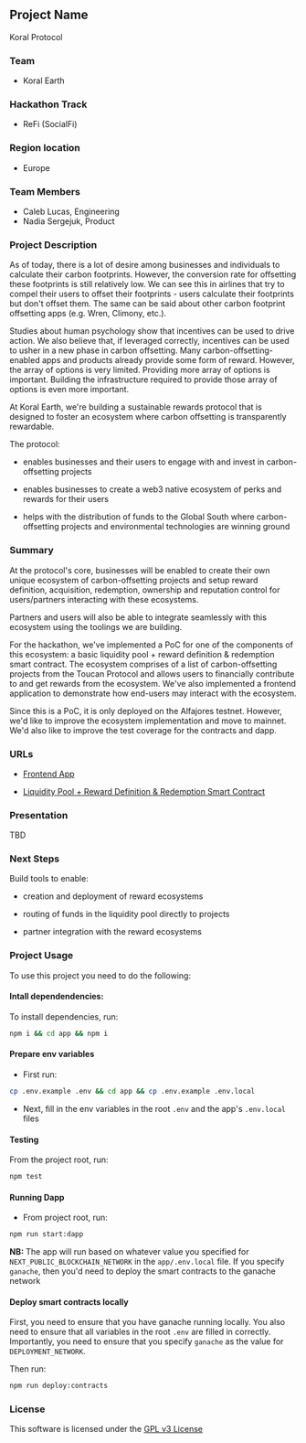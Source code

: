 ## Project Name

Koral Protocol

### Team

- Koral Earth

### Hackathon Track

- ReFi (SocialFi)

### Region location

- Europe

### Team Members

- Caleb Lucas, Engineering
- Nadia Sergejuk, Product

### Project Description

As of today, there is a lot of desire among businesses and individuals to calculate their carbon footprints. However, the conversion rate for offsetting these footprints is still relatively low. We can see this in airlines that try to compel their users to offset their footprints - users calculate their footprints but don't offset them. The same can be said about other carbon footprint offsetting apps (e.g. Wren, Climony, etc.).

Studies about human psychology show that incentives can be used to drive action. We also believe that, if leveraged correctly, incentives can be used to usher in a new phase in carbon offsetting. Many carbon-offsetting-enabled apps and products already provide some form of reward. However, the array of options is very limited. Providing more array of options is important. Building the infrastructure required to provide those array of options is even more important.

At Koral Earth, we're building a sustainable rewards protocol that is designed to foster an ecosystem where carbon offsetting is transparently rewardable.

The protocol:

- enables businesses and their users to engage with and invest in carbon-offsetting projects

- enables businesses to create a web3 native ecosystem of perks and rewards for their users

- helps with the distribution of funds to the Global South where carbon-offsetting projects and environmental technologies are winning ground

### Summary

At the protocol's core, businesses will be enabled to create their own unique ecosystem of carbon-offsetting projects and setup reward definition, acquisition, redemption, ownership and reputation control for users/partners interacting with these ecosystems.

Partners and users will also be able to integrate seamlessly with this ecosystem using the toolings we are building.

For the hackathon, we've implemented a PoC for one of the components of this ecosystem: a basic liquidity pool + reward definition & redemption smart contract. The ecosystem comprises of a list of carbon-offsetting projects from the Toucan Protocol and allows users to financially contribute to and get rewards from the ecosystem. We've also implemented a frontend application to demonstrate how end-users may interact with the ecosystem.

Since this is a PoC, it is only deployed on the Alfajores testnet. However, we'd like to improve the ecosystem implementation and move to mainnet. We'd also like to improve the test coverage for the contracts and dapp.

### URLs

- [Frontend App](https://build-with-celo-hackathon.koral.earth/)

- [Liquidity Pool + Reward Definition & Redemption Smart Contract](https://alfajores.celoscan.io/address/0xf8637613926ccb0a59af7df0fe295b1e8677ea3b)

### Presentation

TBD

### Next Steps

Build tools to enable:

- creation and deployment of reward ecosystems

- routing of funds in the liquidity pool directly to projects

- partner integration with the reward ecosystems

### Project Usage

To use this project you need to do the following:

#### Intall dependendencies:

To install dependencies, run:

```bash
npm i && cd app && npm i
```

#### Prepare env variables

- First run:

```bash
cp .env.example .env && cd app && cp .env.example .env.local
```

- Next, fill in the env variables in the root `.env` and the app's `.env.local` files

#### Testing

From the project root, run:

```bash
npm test
```

#### Running Dapp

- From project root, run:

```bash
npm run start:dapp
```

**NB:** The app will run based on whatever value you specified for `NEXT_PUBLIC_BLOCKCHAIN_NETWORK` in the `app/.env.local` file.
If you specify `ganache`, then you'd need to deploy the smart contracts to the ganache network

#### Deploy smart contracts locally

First, you need to ensure that you have ganache running locally. You also need to ensure that all variables in the root `.env`
are filled in correctly. Importantly, you need to ensure that you specify `ganache` as the value for `DEPLOYMENT_NETWORK`.

Then run:

```bash
npm run deploy:contracts
```

### License

This software is licensed under the [GPL v3 License](./LICENSE)
